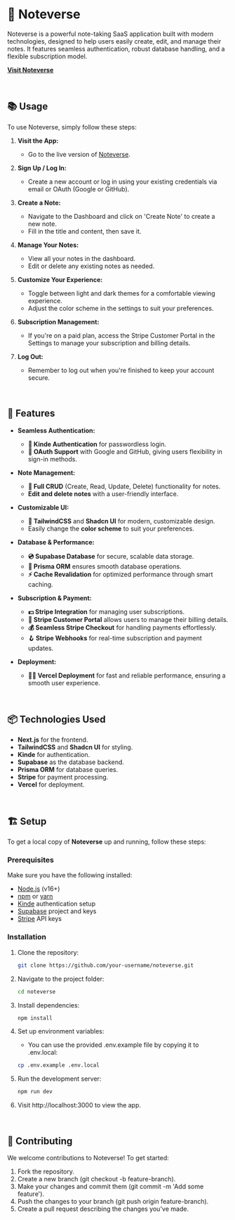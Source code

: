 # 📝 Noteverse

Noteverse is a powerful note-taking SaaS application built with modern technologies, designed to help users easily create, edit, and manage their notes. It features seamless authentication, robust database handling, and a flexible subscription model.

**[Visit Noteverse](https://noteverse-saas.vercel.app/)**


<br>

## 📚 Usage

To use Noteverse, simply follow these steps:

1. **Visit the App:**
   - Go to the live version of [Noteverse](https://noteverse-saas.vercel.app/).

2. **Sign Up / Log In:**
   - Create a new account or log in using your existing credentials via email or OAuth (Google or GitHub).

3. **Create a Note:**
   - Navigate to the Dashboard and click on 'Create Note' to create a new note.
   - Fill in the title and content, then save it.

4. **Manage Your Notes:**
   - View all your notes in the dashboard.
   - Edit or delete any existing notes as needed.

5. **Customize Your Experience:**
   - Toggle between light and dark themes for a comfortable viewing experience.
   - Adjust the color scheme in the settings to suit your preferences.

6. **Subscription Management:**
   - If you're on a paid plan, access the Stripe Customer Portal in the Settings to manage your subscription and billing details.

7. **Log Out:**
   - Remember to log out when you're finished to keep your account secure.


<br>


## 🚀 Features

- **Seamless Authentication:**
  - **🔐 Kinde Authentication** for passwordless login.
  - **🔑 OAuth Support** with Google and GitHub, giving users flexibility in sign-in methods.

- **Note Management:**
  - **📝 Full CRUD** (Create, Read, Update, Delete) functionality for notes.
  - **Edit and delete notes** with a user-friendly interface.

- **Customizable UI:**
  - **🎨 TailwindCSS** and **Shadcn UI** for modern, customizable design.
  - Easily change the **color scheme** to suit your preferences.

- **Database & Performance:**
  - **💿 Supabase Database** for secure, scalable data storage.
  - **💨 Prisma ORM** ensures smooth database operations.
  - **⚡ Cache Revalidation** for optimized performance through smart caching.

- **Subscription & Payment:**
  - **💵 Stripe Integration** for managing user subscriptions.
  - **🔄 Stripe Customer Portal** allows users to manage their billing details.
  - **💰 Seamless Stripe Checkout** for handling payments effortlessly.
  - **🪝 Stripe Webhooks** for real-time subscription and payment updates.

- **Deployment:**
  - **😶‍🌫️ Vercel Deployment** for fast and reliable performance, ensuring a smooth user experience.

<br>

## 📦 Technologies Used
- **Next.js** for the frontend.
- **TailwindCSS** and **Shadcn UI** for styling.
- **Kinde** for authentication.
- **Supabase** as the database backend.
- **Prisma ORM** for database queries.
- **Stripe** for payment processing.
- **Vercel** for deployment.

<br>

## 🏗️ Setup

To get a local copy of **Noteverse** up and running, follow these steps:

### Prerequisites

Make sure you have the following installed:

- [Node.js](https://nodejs.org/) (v16+)
- [npm](https://www.npmjs.com/) or [yarn](https://yarnpkg.com/)
- [Kinde](https://kinde.com/) authentication setup
- [Supabase](https://supabase.com/) project and keys
- [Stripe](https://stripe.com/) API keys

### Installation

1. Clone the repository:
   ```bash
   git clone https://github.com/your-username/noteverse.git

2. Navigate to the project folder:
    ```bash
    cd noteverse

3. Install dependencies:
    ```bash
    npm install

4. Set up environment variables:
    
    - You can use the provided .env.example file by copying it to .env.local:
      
    ```bash
    cp .env.example .env.local

5. Run the development server:
    ```bash
    npm run dev

6. Visit http://localhost:3000 to view the app.


<br>


## 🤝 Contributing
We welcome contributions to Noteverse! To get started:

1. Fork the repository.
2. Create a new branch (git checkout -b feature-branch).
3. Make your changes and commit them (git commit -m 'Add some feature').
4. Push the changes to your branch (git push origin feature-branch).
5. Create a pull request describing the changes you've made.
